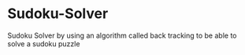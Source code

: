 # Sudoku-Solver
Sudoku Solver by using an algorithm called back tracking to be able to solve a sudoku puzzle
